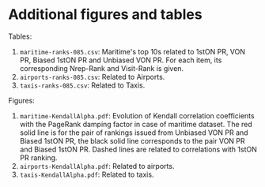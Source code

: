 # Additional figures and tables

Tables:

1. `maritime-ranks-085.csv`: Maritime's top 10s related to 1stON PR, VON PR, Biased 1stON PR and Unbiased VON PR. For each item, its corresponding Nrep-Rank and Visit-Rank is given.
2. `airports-ranks-085.csv`: Related to Airports.
3. `taxis-ranks-085.csv`: Related to Taxis.

Figures:

1. `maritime-KendallAlpha.pdf`: Evolution of Kendall correlation coefficients with the PageRank damping factor in case of maritime dataset. The red solid line is for the pair of rankings issued from Unbiased VON PR and Biased 1stON PR, the black solid line corresponds to the pair VON PR and Biased 1stON PR. Dashed lines are related to correlations with 1stON PR ranking.
2. `airports-KendallAlpha.pdf`: Related to airports.
3. `taxis-KendallAlpha.pdf`: Related to taxis.
